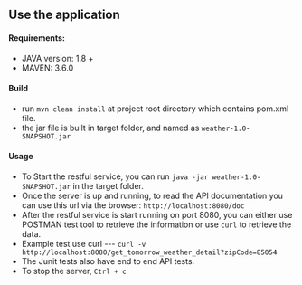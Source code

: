 ## Use the application

#### Requirements:
* JAVA version: 1.8 +
* MAVEN: 3.6.0

#### Build
* run `mvn clean install` at project root directory which contains pom.xml file.
* the jar file is built in target folder, and named as `weather-1.0-SNAPSHOT.jar`

#### Usage
* To Start the restful service, you can run `java -jar weather-1.0-SNAPSHOT.jar` in the target folder.
* Once the server is up and running, to read the API documentation you can use this url via the browser: `http://localhost:8080/doc`
* After the restful service is start running on port 8080, you can either use POSTMAN test tool to retrieve the information or use `curl` to retrieve the data.
* Example test use curl  ---  `curl -v http://localhost:8080/get_tomorrow_weather_detail?zipCode=85054`
* The Junit tests also have end to end API tests.
* To stop the server, `Ctrl + c`